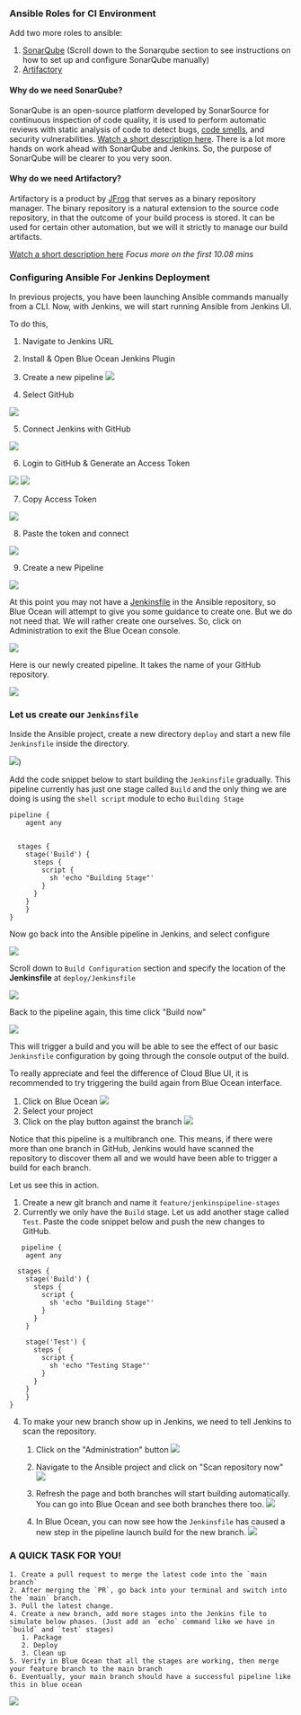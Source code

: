 ### Ansible Roles for CI Environment

Add two more roles to ansible:

1. [SonarQube](https://www.sonarqube.org) (Scroll down to the Sonarqube section to see instructions on how to set up and configure SonarQube manually)
2. [Artifactory](https://jfrog.com/artifactory/)

#### Why do we need SonarQube?

SonarQube is an open-source platform developed by SonarSource for continuous inspection of code quality, it is used to perform automatic reviews with static analysis of code to detect bugs, [code smells](https://en.wikipedia.org/wiki/Code_smell), and security vulnerabilities. [Watch a short description here](https://youtu.be/vE39Fg8pvZg). There is a lot more hands on work ahead with SonarQube and Jenkins. So, the purpose of SonarQube will be clearer to you very soon.

#### Why do we need Artifactory?

Artifactory is a product by [JFrog](https://jfrog.com) that serves as a binary repository manager. The binary repository is a natural extension to the source code repository, in that the outcome of your build process is stored. It can be used for certain other automation, but we will it strictly to manage our build artifacts.

[Watch a short description here](https://youtu.be/upJS4R6SbgM) *Focus more on the first 10.08 mins*


### Configuring Ansible For Jenkins Deployment

In previous projects, you have been launching Ansible commands manually from a CLI. Now, with Jenkins, we will start running Ansible from Jenkins UI.

To do this,

1. Navigate to Jenkins URL

2. Install & Open Blue Ocean Jenkins Plugin

3. Create a new pipeline 
![](./images/Jenkins-Create-Pipeline.png)

4. Select GitHub

![](./images/Jenkins-Select-Github.png)

5. Connect Jenkins with GitHub

![](./images/Jenkins-Create-Access-Token-To-Github.png)

6. Login to GitHub & Generate an Access Token
   
![](./images/Jenkins-Github-Access-Token.png)
![](./images/Jenkins-Github-Generate-Token.png)

7. Copy Access Token

![](./images/Jenkins-Copy-Token.png)


8. Paste the token and connect

![](./images/JEnkins-Paste-Token-And-Connect.png)

9. Create a new Pipeline

![](./images/Create-Pipeline.png)

At this point you may not have a [Jenkinsfile](https://www.jenkins.io/doc/book/pipeline/jenkinsfile/) in the Ansible repository, so Blue Ocean will attempt to give you some guidance to create one. But we do not need that. We will rather create one ourselves. So, click on Administration to exit the Blue Ocean console.

![](./images/Jenkins-Exit-Blue-Ocean.png)

Here is our newly created pipeline. It takes the name of your GitHub repository. 

![](./images/Jenkins-Ansible-Pipeline.png)

### Let us create our `Jenkinsfile`

Inside the Ansible project, create a new directory `deploy` and start a new file `Jenkinsfile` inside the directory.

![](./images/Ansible-Folder-Structure.png))

Add the code snippet below to start building the `Jenkinsfile` gradually. This pipeline currently has just one stage called `Build` and the only thing we are doing is using the `shell script` module to echo `Building Stage`


```
pipeline {
    agent any


  stages {
    stage('Build') {
      steps {
        script {
          sh 'echo "Building Stage"'
        }
      }
    }
    }
}
```

Now go back into the Ansible pipeline in Jenkins, and select configure 

![](./images/Jenkins-Select-Configure.png)

Scroll down to `Build Configuration` section and specify the location of the **Jenkinsfile** at `deploy/Jenkinsfile`

![](./images/Jenkinsfile-Location.png)

Back to the pipeline again, this time click "Build now"

![](./images/Jenkins-Build-Now.png)

This will trigger a build and you will be able to see the effect of our basic `Jenkinsfile` configuration by going through the console output of the build.

To really appreciate and feel the difference of Cloud Blue UI, it is recommended to try triggering the build again from Blue Ocean interface.

1. Click on Blue Ocean
![](./images/Jenkins-Click-Blue-Ocean.png)
2. Select your project
3. Click on the play button against the branch
![](./images/Jenkins-Ansible-Blue-Ocean-Start-Pipeline.png)

Notice that this pipeline is a multibranch one. This means, if there were more than one branch in GitHub, Jenkins would have scanned the repository to discover them all and we would have been able to trigger a build for each branch. 

Let us see this in action.

1. Create a new git branch and name it `feature/jenkinspipeline-stages`
2. Currently we only have the `Build` stage. Let us add another stage called `Test`. Paste the code snippet below and push the new changes to GitHub.
   
```
   pipeline {
    agent any

  stages {
    stage('Build') {
      steps {
        script {
          sh 'echo "Building Stage"'
        }
      }
    }

    stage('Test') {
      steps {
        script {
          sh 'echo "Testing Stage"'
        }
      }
    }
    }
}

```

4. To make your new branch show up in Jenkins, we need to tell Jenkins to scan the repository.

   1. Click on the "Administration" button
   ![](./images/Jenkins-Ansible-Administration-Button.png)
 
   2. Navigate to the Ansible project and click on "Scan repository now"
      ![](./images/Jenkins-Scan-Repository-Now.png)

   3. Refresh the page and both branches will start building automatically. You can go into Blue Ocean and see both branches there too.
   ![](./images/Jenkins-Discover-New-Branch.png)

   4. In Blue Ocean, you can now see how the `Jenkinsfile` has caused a new step in the pipeline launch build for the new branch.
![](./images/Jenkins-Test-Stage-Blue-Ocean.png)


### A QUICK TASK FOR YOU! 

    1. Create a pull request to merge the latest code into the `main branch`
    2. After merging the `PR`, go back into your terminal and switch into the `main` branch.
    3. Pull the latest change.
    4. Create a new branch, add more stages into the Jenkins file to simulate below phases. (Just add an `echo` command like we have in `build` and `test` stages)
       1. Package 
       2. Deploy 
       3. Clean up
    5. Verify in Blue Ocean that all the stages are working, then merge your feature branch to the main branch
    6. Eventually, your main branch should have a successful pipeline like this in blue ocean
   ![](../images/Jenkins-Complete-Initial-Pipeline.png)

